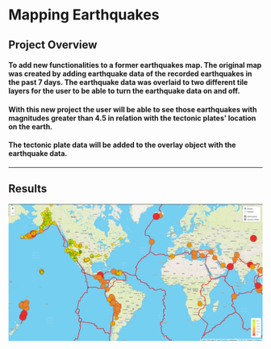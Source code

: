 # Mapping Earthquakes

## Project Overview

#### To add new functionalities to a former earthquakes map.  The original map was created by adding earthquake data of the recorded earthquakes in the past 7 days. The earthquake data was overlaid to two different tile layers for the user to be able to turn the earthquake data on and off. 

#### With this new project the user will be able to see those earthquakes with magnitudes greater than 4.5 in relation with the tectonic plates' location on the earth. 

#### The tectonic plate data will be added to the overlay object with the earthquake data. 
----
## Results
![Del1](https://github.com/Connectime4ever/Mapping_Earthquakes/blob/main/Del1.png)